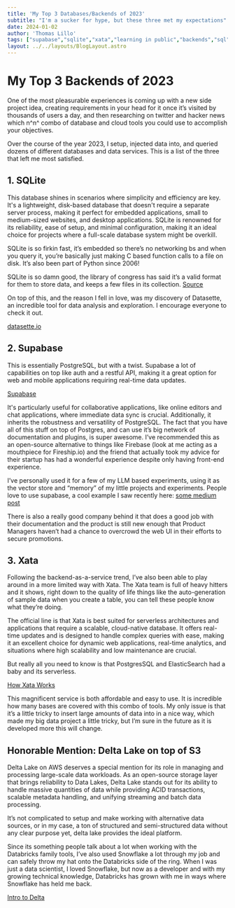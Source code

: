 ```yaml
---
title: 'My Top 3 Databases/Backends of 2023'
subtitle: "I'm a sucker for hype, but these three met my expectations"
date: 2024-01-02
author: 'Thomas Lillo'
tags: ["supabase","sqlite","xata","learning in public","backends","sql","data"]
layout: ../../layouts/BlogLayout.astro
---
```


# My Top 3 Backends of 2023

One of the most pleasurable experiences is coming up with a new side project idea, creating requirements in your head for it once it’s visited by thousands of users a day, and then researching on twitter and hacker news which n^n^ combo of database and cloud tools you could use to accomplish your objectives.

Over the course of the year 2023, I setup, injected data into, and queried dozens of different databases and data services. This is a list of the three that left me most satisfied.

## 1. SQLite 

This database shines in scenarios where simplicity and efficiency are key. It's a lightweight, disk-based database that doesn't require a separate server process, making it perfect for embedded applications, small to medium-sized websites, and desktop applications. SQLite is renowned for its reliability, ease of setup, and minimal configuration, making it an ideal choice for projects where a full-scale database system might be overkill.

SQLite is so firkin fast, it’s embedded so there’s no networking bs and when you query it, you’re basically just making C based function calls to a file on disk. It’s also been part of Python since 2006!

SQLite is so damn good, the library of congress has said it’s a valid format for them to store data, and keeps a few files in its collection. [Source](https://www.loc.gov/preservation/digital/formats/fdd/fdd000461.shtml)

On top of this, and the reason I fell in love, was my discovery of Datasette, an incredible tool for data analysis and exploration. I encourage everyone to check it out.

[datasette.io](https://datasette.io/tutorials/data-analysis)

## 2. Supabase

This is essentially PostgreSQL, but with a twist. Supabase a lot of capabilities on top like auth and a restful API, making it a great option for web and mobile applications requiring real-time data updates.

[Supabase](https://supabase.com/)

It's particularly useful for collaborative applications, like online editors and chat applications, where immediate data sync is crucial. Additionally, it inherits the robustness and versatility of PostgreSQL. The fact that you have all of this stuff on top of Postgres, and can use it’s big network of documentation and plugins, is super awesome. I’ve recommended this as an open-source alternative to things like Firebase (look at me acting as a mouthpiece for Fireship.io) and the friend that actually took my advice for their startup has had a wonderful experience despite only having front-end experience. 

I’ve personally used it for a few of my LLM based experiments, using it as the vector store and “memory” of my little projects and experiments.
People love to use supabase, a cool example I saw recently here: [some medium post](https://euclideanai.substack.com/p/fastapi-supabase-template-for-llm)

There is also a really good company behind it that does a good job with their documentation and the product is still new enough that Product Managers haven’t had a chance to overcrowd the web UI in their efforts to secure promotions. 

## 3. Xata

Following the backend-as-a-service trend, I’ve also been able to play around in a more limited way with Xata. The Xata team is full of heavy hitters and it shows, right down to the quality of life things like the auto-generation of sample data when you create a table, you can tell these people know what they’re doing. 

The official line is that Xata is best suited for serverless architectures and applications that require a scalable, cloud-native database. It offers real-time updates and is designed to handle complex queries with ease, making it an excellent choice for dynamic web applications, real-time analytics, and situations where high scalability and low maintenance are crucial.

But really all you need to know is that PostgresSQL and ElasticSearch had a baby and its serverless. 

[How Xata Works](https://xata.io/docs/concepts/how-it-works)

This magnificent service is both affordable and easy to use. It is incredible how many bases are covered with this combo of tools. My only issue is that it’s a little tricky to insert large amounts of data into in a nice way, which made my big data project a little tricky, but I’m sure in the future as it is developed more this will change.

## Honorable Mention: Delta Lake on top of S3

Delta Lake on AWS deserves a special mention for its role in managing and processing large-scale data workloads. As an open-source storage layer that brings reliability to Data Lakes, Delta Lake stands out for its ability to handle massive quantities of data while providing ACID transactions, scalable metadata handling, and unifying streaming and batch data processing.

It’s not complicated to setup and make working with alternative data sources, or in my case, a ton of structured and semi-structured data without any clear purpose yet, delta lake provides the ideal platform.

Since its something people talk about a lot when working with the Databricks family tools, I’ve also used Snowflake a lot through my job and can safely throw my hat onto the Databricks side of the ring. When I was just a data scientist, I loved Snowflake, but now as a developer and with my growing technical knowledge, Databricks has grown with me in ways where Snowflake has held me back.

[Intro to Delta](https://docs.delta.io/latest/delta-intro.html)